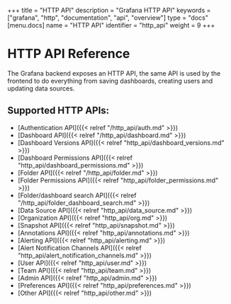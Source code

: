 +++
title = "HTTP API"
description = "Grafana HTTP API"
keywords = ["grafana", "http", "documentation", "api", "overview"]
type = "docs"
[menu.docs]
name = "HTTP API"
identifier = "http_api"
weight = 9
+++


# HTTP API Reference

The Grafana backend exposes an HTTP API, the same API is used by the frontend to do everything from saving
dashboards, creating users and updating data sources.

## Supported HTTP APIs:


* [Authentication API]({{< relref "/http_api/auth.md" >}})
* [Dashboard API]({{< relref "/http_api/dashboard.md" >}})
* [Dashboard Versions API]({{< relref "http_api/dashboard_versions.md" >}})
* [Dashboard Permissions API]({{< relref "http_api/dashboard_permissions.md" >}})
* [Folder API]({{< relref "/http_api/folder.md" >}})
* [Folder Permissions API]({{< relref "http_api/folder_permissions.md" >}})
* [Folder/dashboard search API]({{< relref "/http_api/folder_dashboard_search.md" >}})
* [Data Source API]({{< relref "http_api/data_source.md" >}})
* [Organization API]({{< relref "http_api/org.md" >}})
* [Snapshot API]({{< relref "http_api/snapshot.md" >}})
* [Annotations API]({{< relref "http_api/annotations.md" >}})
* [Alerting API]({{< relref "http_api/alerting.md" >}})
* [Alert Notification Channels API]({{< relref "http_api/alert_notification_channels.md" >}})
* [User API]({{< relref "http_api/user.md" >}})
* [Team API]({{< relref "http_api/team.md" >}})
* [Admin API]({{< relref "http_api/admin.md" >}})
* [Preferences API]({{< relref "http_api/preferences.md" >}})
* [Other API]({{< relref "http_api/other.md" >}})
